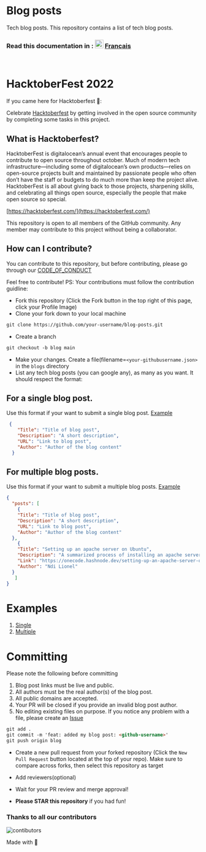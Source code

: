# Blog posts
Tech blog posts.
This repository contains a list of tech blog posts.
<br>

### Read this documentation in : <kbd>[<img title="Française" alt="Française" src="https://cdn.staticaly.com/gh/hjnilsson/country-flags/master/svg/fr.svg" width="22">](./README.fr.md)</kbd> [Francais](./README.fr.md)
<br>

# HacktoberFest 2022 

If you came here for Hacktoberfest 🦇️:

Celebrate [Hacktoberfest](https://hacktoberfest.com/) by getting involved in the open source community by completing some tasks in this project.

## What is Hacktoberfest?

 HacktoberFest is digitalocean’s annual event that encourages people to contribute to open source throughout october. Much of modern tech infrastructure—including some of digitalocean’s own products—relies on open-source projects built and maintained by passionate people who often don’t have the staff or budgets to do much more than keep the project alive. HacktoberFest is all about giving back to those projects, sharpening skills, and celebrating all things open source, especially the people that make open source so special.

[https://hacktoberfest.com/](https://hacktoberfest.com/)

This repository is open to all members of the GitHub community. Any member may contribute to this project without being a collaborator.

## How can I contribute?

You can contribute to this repository, but before contributing, please go through our [CODE_OF_CONDUCT](https://github.com/Developer-Student-Clubs-UBa/blog-posts/blob/main/CODE_OF_CONDUCT.md)

Feel free to contribute!
PS: Your contributions must follow the contribution guidline:

- Fork this repository (Click the Fork button in the top right of this page, click your Profile Image)
- Clone your fork down to your local machine

```markdown
git clone https://github.com/your-username/blog-posts.git
```

- Create a branch

```markdown
git checkout -b blog main
```

- Make your changes. Create a file(filename=`<your-githubusername.json>` in the `blogs` directory
- List any tech blog posts (you can google any), as many as you want. It should respect the format:
  
## For a single blog post. 
Use this format if your want to submit a single blog post. [Example](https://github.com/Developer-Student-Clubs-UBa/blog-posts/blob/main/blogs/example-single.json)

```json
 {
    "Title": "Title of blog post",
    "Description": "A short description",
    "URL": "Link to blog post",
    "Author": "Author of the blog content"
  }
```
## For multiple blog posts. 
Use this format if your want to submit a multiple blog posts. [Example](https://github.com/Developer-Student-Clubs-UBa/blog-posts/blob/main/blogs/example-multiple.json)
```json
{
  "posts": [
    {
    "Title": "Title of blog post",
    "Description": "A short description",
    "URL": "Link to blog post",
    "Author": "Author of the blog content"
  },
    {
    "Title": "Setting up an apache server on Ubuntu",
    "Description": "A summarized process of installing an apache server",
    "Link": "https://onecode.hashnode.dev/setting-up-an-apache-server-on-ubuntu",
    "Author": "Ndi Lionel"
  }
   ]
}
```
# Examples
1. [Single](https://github.com/Developer-Student-Clubs-UBa/blog-posts/blob/main/blogs/example-single.json)
2. [Multiple](https://github.com/Developer-Student-Clubs-UBa/blog-posts/blob/main/blogs/example-multiple.json)

# Committing
Please note the following before committing
1. Blog post links must be live and public.
2. All authors must be the real author(s) of the blog post.
3. All public domains are accepted.
4. Your PR will be closed if you provide an invalid blog post author.
5. No editing existing files on purpose. If you notice any problem with a file, please create an [Issue](https://github.com/Developer-Student-Clubs-UBa/blog-posts/issues/new)

```markdown
git add .
git commit -m 'feat: added my blog post: <github-username>'
git push origin blog
```

- Create a new pull request from your forked repository (Click the `New Pull Request` button located at the top of your repo). Make sure to compare across forks, then select this repository as target
- Add reviewers(optional)
- Wait for your PR review and merge approval!

- **Please STAR this repository** if you had fun!

### Thanks to all our contributors

![contibutors](./CONTRIBUTORS.svg)

Made with :purple_heart: 
